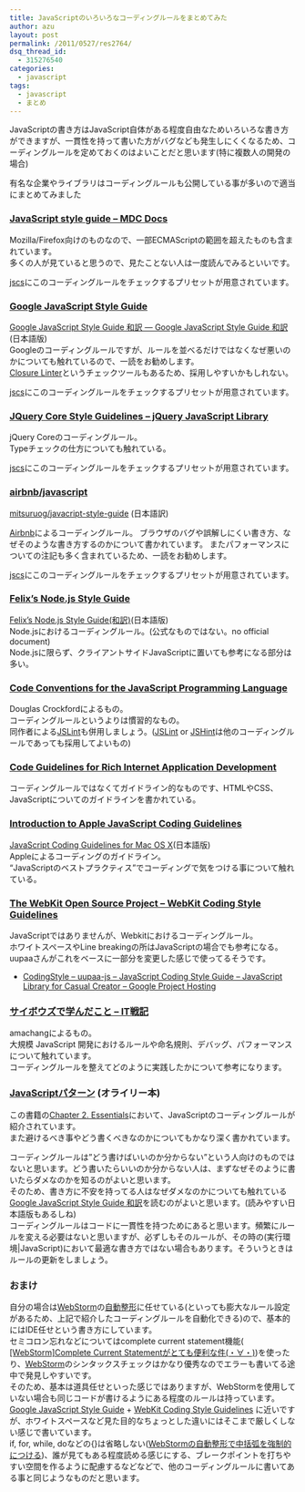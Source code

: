 ```yaml
---
title: JavaScriptのいろいろなコーディングルールをまとめてみた
author: azu
layout: post
permalink: /2011/0527/res2764/
dsq_thread_id:
  - 315276540
categories:
  - javascript
tags:
  - javascript
  - まとめ
---
```

JavaScriptの書き方はJavaScript自体がある程度自由なためいろいろな書き方ができますが、一貫性を持って書いた方がバグなども発生しにくくなるため、コーディングルールを定めておくのはよいことだと思います(特に複数人の開発の場合)

有名な企業やライブラリはコーディングルールも公開している事が多いので適当にまとめてみました

### [JavaScript style guide &#8211; MDC Docs][1]

Mozilla/Firefox向けのものなので、一部ECMAScriptの範囲を超えたものも含まれています。   
多くの人が見ていると思うので、見たことない人は一度読んでみるといいです。

[jscs][]にこのコーディングルールをチェックするプリセットが用意されています。

### [Google JavaScript Style Guide][2]

[Google JavaScript Style Guide 和訳 — Google JavaScript Style Guide 和訳][3](日本語版)   
Googleのコーディングルールですが、ルールを並べるだけではなくなぜ悪いのかについても触れているので、一読をお勧めします。   
[Closure Linter][4]というチェックツールもあるため、採用しやすいかもしれない。

[jscs][]にこのコーディングルールをチェックするプリセットが用意されています。

### [JQuery Core Style Guidelines &#8211; jQuery JavaScript Library][5]

jQuery Coreのコーディングルール。   
Typeチェックの仕方についても触れている。

[jscs][]にこのコーディングルールをチェックするプリセットが用意されています。

### [airbnb/javascript](https://github.com/airbnb/javascript "airbnb/javascript")

[mitsuruog/javacript-style-guide](https://github.com/mitsuruog/javacript-style-guide "mitsuruog/javacript-style-guide") (日本語訳)

[Airbnb](https://www.airbnb.jp/ "Airbnb")によるコーディングルール。
ブラウザのバグや誤解しにくい書き方、なぜそのような書き方するのかについて書かれています。
またパフォーマンスについての注記も多く含まれているため、一読をお勧めします。

[jscs][]にこのコーディングルールをチェックするプリセットが用意されています。

### [Felix&#8217;s Node.js Style Guide][7]

[Felix&#8217;s Node.js Style Guide(和訳)][8](日本語版)   
Node.jsにおけるコーディングルール。(公式なものではない。no official document)   
Node.jsに限らず、クライアントサイドJavaScriptに置いても参考になる部分は多い。

### [Code Conventions for the JavaScript Programming Language][9]

Douglas Crockfordによるもの。   
コーディングルールというよりは慣習的なもの。   
同作者による[JSLint][10]も併用しましょう。([JSLint][10] or [JSHint][11]は他のコーディングルールであっても採用してよいもの)

### [Code Guidelines for Rich Internet Application Development][12]

コーディングルールではなくてガイドライン的なものです、HTMLやCSS、JavaScriptについてのガイドラインを書かれている。

### [Introduction to Apple JavaScript Coding Guidelines][13]

[JavaScript Coding Guidelines for Mac OS X][14](日本語版)   
Appleによるコーディングのガイドライン。   
&#8220;JavaScriptのベストプラクティス&#8221;でコーディングで気をつける事について触れている。

### [The WebKit Open Source Project &#8211; WebKit Coding Style Guidelines][15]

JavaScriptではありませんが、Webkitにおけるコーディングルール。   
ホワイトスペースやLine breakingの所はJavaScriptの場合でも参考になる。   
uupaaさんがこれをベースに一部分を変更した感じで使ってるそうです。

*   [CodingStyle &#8211; uupaa-js &#8211; JavaScript Coding Style Guide &#8211; JavaScript Library for Casual Creator &#8211; Google Project Hosting][16]

### [サイボウズで学んだこと &#8211; IT戦記][17]

amachangによるもの。   
大規模 JavaScript 開発におけるルールや命名規則、デバッグ、パフォーマンスについて触れています。   
コーディングルールを整えてどのように実践したかについて参考になります。

### [JavaScriptパターン][18] (オライリー本)

この書籍の[Chapter 2. Essentials][19]において、JavaScriptのコーディングルールが紹介されています。   
また避けるべき事やどう書くべきなのかについてもかなり深く書かれています。

コーディングルールは&#8221;どう書けばいいのか分からない&#8221;という人向けのものではないと思います。どう書いたらいいのか分からない人は、まずなぜそのように書いたらダメなのかを知るのがよいと思います。   
そのため、書き方に不安を持ってる人はなぜダメなのかについても触れている[Google JavaScript Style Guide 和訳][3]を読むのがよいと思います。(読みやすい日本語版もあるしね)   
コーディングルールはコードに一貫性を持つためにあると思います。頻繁にルールを変える必要はないと思いますが、必ずしもそのルールが、その時の(実行環境|JavaScript)において最適な書き方ではない場合もあります。そういうときはルールの更新をしましょう。

### おまけ

自分の場合は[WebStorm][20]の[自動整形][21]に任せている(といっても膨大なルール設定があるため、上記で紹介したコーディングルールを自動化できる)ので、基本的にはIDE任せという書き方にしています。   
セミコロン忘れなどについてはcomplete current statement機能([ [WebStorm]Complete Current Statementがとても便利な件(・∀・)][22])を使ったり、[WebStorm][20]のシンタックスチェックはかなり優秀なのでエラーも書いてる途中で発見しやすいです。   
そのため、基本は道具任せといった感じではありますが、WebStormを使用していない場合も同じコードが書けるようにある程度のルールは持っています。   
[Google JavaScript Style Guide][2] + [WebKit Coding Style Guidelines][15] に近いですが、ホワイトスペースなど見た目的なちょっとした違いにはそこまで厳しくしない感じで書いています。   
if, for, while, doなどの{}は省略しない([WebStormの自動整形で中括弧を強制的につける][23])、誰が見てもある程度読める感じにする、ブレークポイントを打ちやすい空間を作るように配慮するなどなどで、他のコーディングルールに書いてある事と同じようなものだと思います。

 [1]: https://developer.mozilla.org/ja/JavaScript_style_guide
 [2]: http://google-styleguide.googlecode.com/svn/trunk/javascriptguide.xml
 [3]: http://cou929.nu/data/google_javascript_style_guide/
 [4]: http://code.google.com/intl/ja/closure/utilities/docs/linter_howto.html
 [5]: http://docs.jquery.com/JQuery_Core_Style_Guidelines
 [6]: http://dojotoolkit.org/community/styleGuide
 [7]: http://nodeguide.com/style.html
 [8]: http://popkirby.github.com/contents/nodeguide/style.html
 [9]: http://javascript.crockford.com/code.html
 [10]: http://www.jslint.com/
 [11]: http://www.jshint.com/
 [12]: http://jibbering.com/faq/notes/code-guidelines/
 [13]: https://developer.apple.com/library/mac/#documentation/ScriptingAutomation/Conceptual/JSCodingGuide/Introduction/Introduction.html
 [14]: http://developer.apple.com/jp/documentation/ScriptingAutomation/Conceptual/JSCodingGuide/
 [15]: http://www.webkit.org/coding/coding-style.html
 [16]: http://code.google.com/p/uupaa-js/wiki/CodingStyle
 [17]: http://d.hatena.ne.jp/amachang/20100917/1284700700
 [18]: http://www.amazon.co.jp/exec/obidos/ASIN/4873114888/book042-22/ref=nosim/
 [19]: http://efcl.info/adiary/JavaScriptPatterns/Chapter2Essentials
 [20]: http://www.jetbrains.com/webstorm/
 [21]: http://efcl.info/2010/1027/res2023/
 [22]: http://blog.livedoor.jp/okashi1/archives/51751259.html
 [23]: http://www.memetodo.co.cc/2011/05/webstorm_29.html
 [jscs]: https://github.com/jscs-dev/node-jscs#preset  "jscs-dev/node-jscs"
